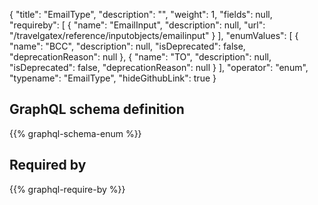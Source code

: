 {
  "title": "EmailType",
  "description": "",
  "weight": 1,
  "fields": null,
  "requireby": [
    {
      "name": "EmailInput",
      "description": null,
      "url": "/travelgatex/reference/inputobjects/emailinput"
    }
  ],
  "enumValues": [
    {
      "name": "BCC",
      "description": null,
      "isDeprecated": false,
      "deprecationReason": null
    },
    {
      "name": "TO",
      "description": null,
      "isDeprecated": false,
      "deprecationReason": null
    }
  ],
  "operator": "enum",
  "typename": "EmailType",
  "hideGithubLink": true
}
## GraphQL schema definition

{{% graphql-schema-enum %}}

## Required by

{{% graphql-require-by %}}
